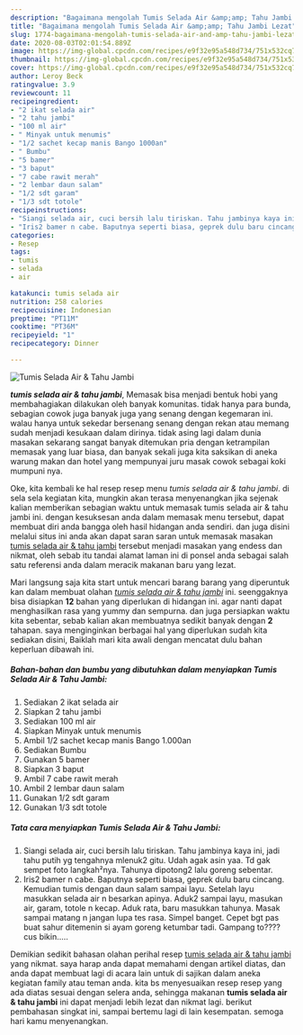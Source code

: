 ```yaml
---
description: "Bagaimana mengolah Tumis Selada Air &amp;amp; Tahu Jambi Lezat"
title: "Bagaimana mengolah Tumis Selada Air &amp;amp; Tahu Jambi Lezat"
slug: 1774-bagaimana-mengolah-tumis-selada-air-and-amp-tahu-jambi-lezat
date: 2020-08-03T02:01:54.889Z
image: https://img-global.cpcdn.com/recipes/e9f32e95a548d734/751x532cq70/tumis-selada-air-tahu-jambi-foto-resep-utama.jpg
thumbnail: https://img-global.cpcdn.com/recipes/e9f32e95a548d734/751x532cq70/tumis-selada-air-tahu-jambi-foto-resep-utama.jpg
cover: https://img-global.cpcdn.com/recipes/e9f32e95a548d734/751x532cq70/tumis-selada-air-tahu-jambi-foto-resep-utama.jpg
author: Leroy Beck
ratingvalue: 3.9
reviewcount: 11
recipeingredient:
- "2 ikat selada air"
- "2 tahu jambi"
- "100 ml air"
- " Minyak untuk menumis"
- "1/2 sachet kecap manis Bango 1000an"
- " Bumbu"
- "5 bamer"
- "3 baput"
- "7 cabe rawit merah"
- "2 lembar daun salam"
- "1/2 sdt garam"
- "1/3 sdt totole"
recipeinstructions:
- "Siangi selada air, cuci bersih lalu tiriskan. Tahu jambinya kaya ini, jadi tahu putih yg tengahnya mlenuk2 gitu. Udah agak asin yaa. Td gak sempet foto langkah²nya. Tahunya dipotong2 lalu goreng sebentar."
- "Iris2 bamer n cabe. Baputnya seperti biasa, geprek dulu baru cincang. Kemudian tumis dengan daun salam sampai layu. Setelah layu masukkan selada air n besarkan apinya. Aduk2 sampai layu, masukan air, garam, totole n kecap. Aduk rata, baru masukkan tahunya. Masak sampai matang n jangan lupa tes rasa. Simpel banget. Cepet bgt pas buat sahur ditemenin si ayam goreng ketumbar tadi. Gampang to????cus bikin....."
categories:
- Resep
tags:
- tumis
- selada
- air

katakunci: tumis selada air 
nutrition: 258 calories
recipecuisine: Indonesian
preptime: "PT11M"
cooktime: "PT36M"
recipeyield: "1"
recipecategory: Dinner

---
```



![Tumis Selada Air &amp; Tahu Jambi](https://img-global.cpcdn.com/recipes/e9f32e95a548d734/751x532cq70/tumis-selada-air-tahu-jambi-foto-resep-utama.jpg)

<b><i>tumis selada air &amp; tahu jambi</i></b>, Memasak bisa menjadi bentuk hobi yang membahagiakan dilakukan oleh banyak komunitas. tidak hanya para bunda, sebagian cowok juga banyak juga yang senang dengan kegemaran ini. walau hanya untuk sekedar bersenang senang dengan rekan atau memang sudah menjadi kesukaan dalam dirinya. tidak asing lagi dalam dunia masakan sekarang sangat banyak ditemukan pria dengan ketrampilan memasak yang luar biasa, dan banyak sekali juga kita saksikan di aneka warung makan dan hotel yang mempunyai juru masak cowok sebagai koki mumpuni nya.

Oke, kita kembali ke hal resep resep menu <i>tumis selada air &amp; tahu jambi</i>. di sela sela kegiatan kita, mungkin akan terasa menyenangkan jika sejenak kalian memberikan sebagian waktu untuk memasak tumis selada air &amp; tahu jambi ini. dengan kesuksesan anda dalam memasak menu tersebut, dapat membuat diri anda bangga oleh hasil hidangan anda sendiri. dan juga disini melalui situs ini anda akan dapat saran saran untuk memasak masakan <u>tumis selada air &amp; tahu jambi</u> tersebut menjadi masakan yang endess dan nikmat, oleh sebab itu tandai alamat laman ini di ponsel anda sebagai salah satu referensi anda dalam meracik makanan baru yang lezat.




Mari langsung saja kita start untuk mencari barang barang yang diperuntuk kan dalam membuat olahan <u><i>tumis selada air &amp; tahu jambi</i></u> ini. seenggaknya bisa disiapkan <b>12</b> bahan yang diperlukan di hidangan ini. agar nanti dapat menghasilkan rasa yang yummy dan sempurna. dan juga persiapkan waktu kita sebentar, sebab kalian akan membuatnya sedikit banyak dengan <b>2</b> tahapan. saya menginginkan berbagai hal yang diperlukan sudah kita sediakan disini, Baiklah mari kita awali dengan mencatat dulu bahan keperluan dibawah ini.

<!--inarticleads1-->

##### Bahan-bahan dan bumbu yang dibutuhkan dalam menyiapkan Tumis Selada Air &amp; Tahu Jambi:

1. Sediakan 2 ikat selada air
1. Siapkan 2 tahu jambi
1. Sediakan 100 ml air
1. Siapkan  Minyak untuk menumis
1. Ambil 1/2 sachet kecap manis Bango 1.000an
1. Sediakan  Bumbu
1. Gunakan 5 bamer
1. Siapkan 3 baput
1. Ambil 7 cabe rawit merah
1. Ambil 2 lembar daun salam
1. Gunakan 1/2 sdt garam
1. Gunakan 1/3 sdt totole




<!--inarticleads2-->

##### Tata cara menyiapkan Tumis Selada Air &amp; Tahu Jambi:

1. Siangi selada air, cuci bersih lalu tiriskan. Tahu jambinya kaya ini, jadi tahu putih yg tengahnya mlenuk2 gitu. Udah agak asin yaa. Td gak sempet foto langkah²nya. Tahunya dipotong2 lalu goreng sebentar.
1. Iris2 bamer n cabe. Baputnya seperti biasa, geprek dulu baru cincang. Kemudian tumis dengan daun salam sampai layu. Setelah layu masukkan selada air n besarkan apinya. Aduk2 sampai layu, masukan air, garam, totole n kecap. Aduk rata, baru masukkan tahunya. Masak sampai matang n jangan lupa tes rasa. Simpel banget. Cepet bgt pas buat sahur ditemenin si ayam goreng ketumbar tadi. Gampang to????cus bikin.....




Demikian sedikit bahasan olahan perihal resep <u>tumis selada air &amp; tahu jambi</u> yang nikmat. saya harap anda dapat memahami dengan artikel diatas, dan anda dapat membuat lagi di acara lain untuk di sajikan dalam aneka kegiatan family atau teman anda. kita bs menyesuaikan resep resep yang ada diatas sesuai dengan selera anda, sehingga makanan <b>tumis selada air &amp; tahu jambi</b> ini dapat menjadi lebih lezat dan nikmat lagi. berikut pembahasan singkat ini, sampai bertemu lagi di lain kesempatan. semoga hari kamu menyenangkan.
